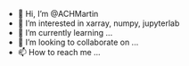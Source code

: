 - 👋 Hi, I’m @ACHMartin
- 👀 I’m interested in xarray, numpy, jupyterlab
- 🌱 I’m currently learning ...
- 💞️ I’m looking to collaborate on ...
- 📫 How to reach me ...

<!---
ACHMartin/ACHMartin is a ✨ special ✨ repository because its `README.md` (this file) appears on your GitHub profile.
You can click the Preview link to take a look at your changes.
--->
